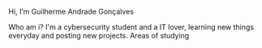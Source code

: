  Hi, I’m Guilherme Andrade Gonçalves 
	
 Who am i?
I'm a cybersecurity student and a IT lover, learning new things everyday and posting new projects.
		Areas of studying 


<!---
Shinsuki/Shinsuki is a ✨ special ✨ repository because its `README.md` (this file) appears on your GitHub profile.
You can click the Preview link to take a look at your changes.
--->
